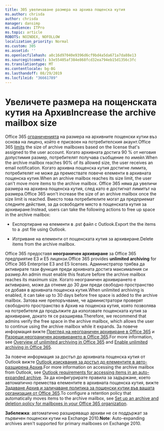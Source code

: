 ```yaml
---
title: 305 увеличаване размера на архива пощенска кутия
ms.author: chrisda
author: chrisda
manager: dansimp
ms.audience: ITPro
ms.topic: article
ROBOTS: NOINDEX, NOFOLLOW
localization_priority: Normal
ms.custom: 305
ms.assetid: ''
ms.openlocfilehash: a8c16d97040e9396d6cf9bd4a5da671a7da88e13
ms.sourcegitcommit: b3e55405af384e868fcd32ea794eb15d1356c3fc
ms.translationtype: MT
ms.contentlocale: bg-BG
ms.lasthandoff: 08/29/2019
ms.locfileid: "36661789"
---
```

# <a name="increase-the-archive-mailbox-size"></a><span data-ttu-id="7823a-102">Увеличете размера на пощенската кутия на Архив</span><span class="sxs-lookup"><span data-stu-id="7823a-102">Increase the archive mailbox size</span></span>

<span data-ttu-id="7823a-103">Office 365 [ограниченията](https://docs.microsoft.com/office365/servicedescriptions/exchange-online-service-description/exchange-online-limits#mailbox-storage-limits) на размера на архивните пощенски кутии въз основа на лиценз, който е присвоен на потребителския акаунт.</span><span class="sxs-lookup"><span data-stu-id="7823a-103">Office 365 [limits](https://docs.microsoft.com/office365/servicedescriptions/exchange-online-service-description/exchange-online-limits#mailbox-storage-limits) the size of archive mailboxes based on the license that's assigned to the user account.</span></span> <span data-ttu-id="7823a-104">Когато архивната достига 90 % от неговия допустимия размер, потребителят получава съобщение по имейл.</span><span class="sxs-lookup"><span data-stu-id="7823a-104">When the archive mailbox reaches 90% of its allowed size, the user receives an email notification.</span></span> <span data-ttu-id="7823a-105">Когато архивна пощенска кутия достигне лимита, потребителят не може да премествате повече елементи в архивната пощенска кутия.</span><span class="sxs-lookup"><span data-stu-id="7823a-105">When an archive mailbox reaches its size limit, the user can't move more items to the archive mailbox.</span></span> <span data-ttu-id="7823a-106">Office 365 няма да увеличи размера на архивна пощенска кутия, след като е достигнат лимитът на размера.</span><span class="sxs-lookup"><span data-stu-id="7823a-106">Office 365 won't increase the size of an archive mailbox once the size limit is reached.</span></span> <span data-ttu-id="7823a-107">Вместо това потребителите могат да предприемат следните действия, за да освободите място в пощенската кутия за архивиране:</span><span class="sxs-lookup"><span data-stu-id="7823a-107">Instead, users can take the following actions to free up space in the archive mailbox:</span></span>

- <span data-ttu-id="7823a-108">Експортиране на елементи в .pst файл с Outlook.</span><span class="sxs-lookup"><span data-stu-id="7823a-108">Export the the items to a .pst file using Outlook.</span></span>

- <span data-ttu-id="7823a-109">Изтриване на елементи от пощенската кутия за архивиране.</span><span class="sxs-lookup"><span data-stu-id="7823a-109">Delete items from the archive mailbox.</span></span>

<span data-ttu-id="7823a-110">Office 365 предоставя **неограничен архивиране** за Office 365 предприятие E3 и Е5 лицензи.</span><span class="sxs-lookup"><span data-stu-id="7823a-110">Office 365 provides **unlimited archiving** for Office 365 Enterprise E3 and E5 licenses.</span></span> <span data-ttu-id="7823a-111">Администратор трябва да активирате тази функция преди архивната достига максималния си размер.</span><span class="sxs-lookup"><span data-stu-id="7823a-111">An admin must enable this feature before the archive mailbox reaches its maximum size.</span></span> <span data-ttu-id="7823a-112">Когато неограничен архивирането е активирано, може да отнеме до 30 дни преди свободно пространство се добавя в архивната пощенска кутия.</span><span class="sxs-lookup"><span data-stu-id="7823a-112">When unlimited archiving is enabled, it can take up to 30 days before free space is added to the archive mailbox.</span></span> <span data-ttu-id="7823a-113">Затова ние препоръчваме, че администратори проверят свободното пространство в Архив на пощенска кутия, която позволява на потребителя да продължите да използвате пощенската кутия за архивиране, докато тя се разширява.</span><span class="sxs-lookup"><span data-stu-id="7823a-113">Therefore, we recommend that admins verify the free space in the archive mailbox, which allows the user to continue using the archive mailbox while it expands.</span></span> <span data-ttu-id="7823a-114">За повече информация вижте [Преглед на неограничен архивиране в Office 365](https://docs.microsoft.com/office365/securitycompliance/unlimited-archiving) и [Разреши неограничен архивирането в Office 365](https://docs.microsoft.com/office365/securitycompliance/enable-unlimited-archiving).</span><span class="sxs-lookup"><span data-stu-id="7823a-114">For more information, see [Overview of unlimited archiving in Office 365](https://docs.microsoft.com/office365/securitycompliance/unlimited-archiving) and [Enable unlimited archiving in Office 365](https://docs.microsoft.com/office365/securitycompliance/enable-unlimited-archiving).</span></span>

<span data-ttu-id="7823a-115">За повече информация за достъп до архивната пощенска кутия от Outlook вижте [Outlook изисквания за достъп до елементите в авто-разширена Архив](https://docs.microsoft.com/office365/securitycompliance/unlimited-archiving#outlook-requirements-for-accessing-items-in-an-auto-expanded-archive).</span><span class="sxs-lookup"><span data-stu-id="7823a-115">For more information on accessing the archive mailbox from Outlook, see [Outlook requirements for accessing items in an auto-expanded archive](https://docs.microsoft.com/office365/securitycompliance/unlimited-archiving#outlook-requirements-for-accessing-items-in-an-auto-expanded-archive).</span></span> <span data-ttu-id="7823a-116">За да конфигурирате правила за задържане, което автоматично премества елементите в архивната пощенска кутия, вижте [Задаване Архив и заличаване политика за пощенски кутии във вашата организация от Office 365](https://docs.microsoft.com/office365/securitycompliance/set-up-an-archive-and-deletion-policy-for-mailboxes).</span><span class="sxs-lookup"><span data-stu-id="7823a-116">To configure a retention policy that automatically moves items to the archive mailbox, see [Set up an archive and deletion policy for mailboxes in your Office 365 organization](https://docs.microsoft.com/office365/securitycompliance/set-up-an-archive-and-deletion-policy-for-mailboxes).</span></span>

<span data-ttu-id="7823a-117">**Забележка**: автоматично разширяващо архиви не се поддържат за първичен пощенски кутии на Exchange 2010.</span><span class="sxs-lookup"><span data-stu-id="7823a-117">**Note**: Auto-expanding archives aren't supported for primary mailboxes on Exchange 2010.</span></span>
